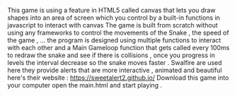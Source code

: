 This game is using a feature in HTML5 called canvas that lets you draw shapes into an area of screen which you control by a built-in functions in javascript to interact with canvas 
The game is built from scratch without using any frameworks to control the movements of the Snake , the speed of the game , ... 
the program is designed using multiple functions to interact with each other and a Main Gameloop function that gets called every 100ms to redraw the snake and see if there is collisions , once you progress in levels the interval decrease so the snake moves faster . 
Swalfire are used here they provide alerts that are more interactive , animated and beautiful here's their website : https://sweetalert2.github.io/
Download this game  into your computer open the main.html and start  playing .
